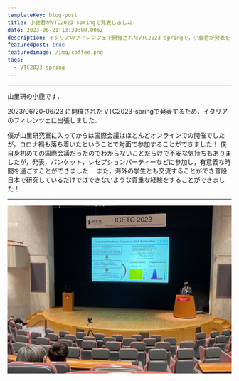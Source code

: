 ```yaml
---
templateKey: blog-post
title: 小鹿君がVTC2023-springで発表しました．
date: 2023-06-21T13:30:00.096Z
description: イタリアのフィレンツェで開催されたVTC2023-springで，小鹿君が発表をしてきました．
featuredpost: true
featuredimage: /img/coffee.png
tags:
  - VTC2023-spring
---
```


---

山里研の小鹿です．

2023/06/20-06/23 に開催された VTC2023-springで発表するため，イタリアのフィレンツェに出張しました．

僕が山里研究室に入ってからは国際会議はほとんどオンラインでの開催でしたが，コロナ禍も落ち着いたということで対面で参加することができました！
僕自身初めての国際会議だったのでわからないことだらけで不安な気持ちもありましたが，発表，バンケット，レセプションパーティーなどに参加し，有意義な時間を過ごすことができました．
また，海外の学生とも交流することができ普段日本で研究しているだけではできないような貴重な経験をすることができました！

---

![ICETC](./20221016-presented-in-ICETC2022.png)
